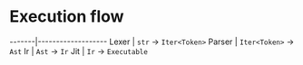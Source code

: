 
# Execution flow

-------|-------------------
Lexer  | `str` -> `Iter<Token>`
Parser | `Iter<Token>` -> `Ast`
Ir     | `Ast` -> `Ir`
Jit    | `Ir` -> `Executable`

